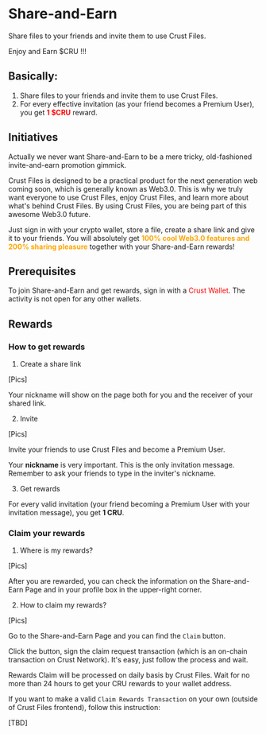 # Share-and-Earn

<font size={6}>Share files to your friends and invite them to use Crust Files.</font>

<font size={6}>Enjoy and Earn $CRU !!!</font>

## Basically:
1. Share files to your friends and invite them to use Crust Files.
2. For every effective invitation (as your friend becomes a Premium User), you get <font color="red">**1 $CRU**</font> reward.

## Initiatives

Actually we never want Share-and-Earn to be a mere tricky, old-fashioned invite-and-earn promotion gimmick.

Crust Files is designed to be a practical product for the next generation web coming soon, which is generally known as Web3.0. This is why we truly want everyone to use Crust Files, enjoy Crust Files, and learn more about what's behind Crust Files. By using Crust Files, you are being part of this awesome Web3.0 future.

Just sign in with your crypto wallet, store a file, create a share link and give it to your friends. You will absolutely get <font color="orange">**100% cool Web3.0 features and 200% sharing pleasure**</font> together with your Share-and-Earn rewards!

## Prerequisites

To join Share-and-Earn and get rewards, sign in with a <font color="red">Crust Wallet</font>. The activity is not open for any other wallets.

## Rewards

### How to get rewards

1. Create a share link

[Pics]

Your nickname will show on the page both for you and the receiver of your shared link.

2. Invite 

[Pics]

Invite your friends to use Crust Files and become a Premium User.

Your **nickname** is very important. This is the only invitation message. Remember to ask your friends to type in the inviter's nickname.

3. Get rewards

For every valid invitation (your friend becoming a Premium User with your invitation message), you get **1 CRU**.

### Claim your rewards

1. Where is my rewards?

[Pics]

After you are rewarded, you can check the information on the Share-and-Earn Page and in your profile box in the upper-right corner.

2. How to claim my rewards?

[Pics]

Go to the Share-and-Earn Page and you can find the `Claim` button.

Click the button, sign the claim request transaction (which is an on-chain transaction on Crust Network). It's easy, just follow the process and wait.

Rewards Claim will be processed on daily basis by Crust Files. Wait for no more than 24 hours to get your CRU rewards to your wallet address.

If you want to make a valid `Claim Rewards Transaction` on your own (outside of Crust Files frontend), follow this instruction:

[TBD]


